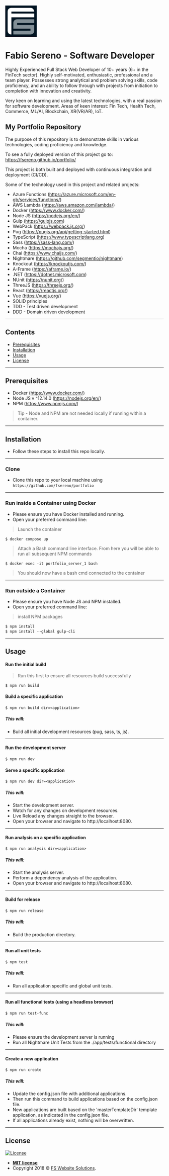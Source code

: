 <a href="http://fswebsitesolutions.com/"><img src="https://raw.githubusercontent.com/fsereno/portfolio/master/docs/images/FSLogo.jpeg" width="100px" title="FS Website Solutions" alt="FS Website Solutions" target="_blank"></a>

# **Fabio Sereno** - Software Developer
Highly Experienced Full Stack Web Developer of 10+ years (6+ in the FinTech sector). Highly self-motivated, enthusiastic, professional and a team player. Possesses strong analytical and problem solving skills, code proficiency, and an ability to follow through with projects from initiation to completion with innovation and creativity. 

Very keen on learning and using the latest technologies, with a real passion for software development. Areas of keen interest: Fin Tech, Health Tech, Commerce, ML/AI, Blockchain, XR(VR/AR), IoT.

## My Portfolio Repository
The purpose of this repository is to demonstrate skills in various technologies, coding proficiency and knowledge.

To see a fully deployed version of this project go to:
https://fsereno.github.io/portfolio/

This project is both built and deployed with continuous integration and deployment (CI/CD).

Some of the technology used in this project and related projects:
- Azure Functions (https://azure.microsoft.com/en-gb/services/functions/)
- AWS Lambda (https://aws.amazon.com/lambda/)
- Docker (https://www.docker.com/)
- Node JS (https://nodejs.org/en/)
- Gulp (https://gulpjs.com)
- WebPack (https://webpack.js.org/)
- Pug (https://pugjs.org/api/getting-started.html)
- TypeScript (https://www.typescriptlang.org)
- Sass (https://sass-lang.com/)
- Mocha (https://mochajs.org/)
- Chai (https://www.chaijs.com/)
- Nightmare (https://github.com/segmentio/nightmare)
- Knockout (https://knockoutjs.com/)
- A-Frame (https://aframe.io/)
- .NET (https://dotnet.microsoft.com)
- NUnit (https://nunit.org/)
- ThreeJS (https://threejs.org/)
- React (https://reactjs.org/)
- Vue (https://vuejs.org/)
- SOLID principles
- TDD - Test driven development
- DDD - Domain driven development
---

## Contents

- [Prerequisites](#prerequisites)
- [Installation](#installation)
- [Usage](#usage)
- [License](#license)
---

## Prerequisites
- Docker (https://www.docker.com/)
- Node JS v ^12.14.0 (https://nodejs.org/en/)
- NPM (https://www.npmjs.com/)
> Tip - Node and NPM are not needed locally if running within a container.
---

## Installation

- Follow these steps to install this repo locally.
---

### Clone

- Clone this repo to your local machine using `https://github.com/fsereno/portfolio`
---

### Run inside a Container using Docker
- Please ensure you have Docker installed and running.
- Open your preferred command line:

> Launch the container

```shell
$ docker compose up
```

>Attach a Bash command line interface.
From here you will be able to run all subsequent NPM commands

```shell
$ docker exec -it portfolio_server_1 bash
```
> You should now have a bash cmd connected to the container
---

### Run outside a Container
- Please ensure you have Node JS and NPM installed.
- Open your preferred command line:

> install NPM packages

```shell
$ npm install
$ npm install --global gulp-cli
```
---

## Usage

#### Run the initial build
> Run this first to ensure all resources build successfully

```shell
$ npm run build
```
#### Build a specific application

```shell
$ npm run build dir=<application>
```

##### This will:
- Build all initial development resources (pug, sass, ts, js).
---

#### Run the development server

```shell
$ npm run dev
```
#### Serve a specific application

```shell
$ npm run dev dir=<application>
```
##### This will:
- Start the development server.
- Watch for any changes on development resources.
- Live Reload any changes straight to the browser.
- Open your browser and navigate to http://localhost:8080.
---

#### Run analysis on a specific application

```shell
$ npm run analysis dir=<application>
```
##### This will:
- Start the analysis server.
- Perform a dependency analysis of the application.
- Open your browser and navigate to http://localhost:8080.
---

#### Build for release

```shell
$ npm run release
```
##### This will:
- Build the production directory.
---

#### Run all unit tests

```shell
$ npm test
```
##### This will:
- Run all application specific and global unit tests.
---

#### Run all functional tests (using a headless browser)

```shell
$ npm run test-func
```
##### This will:
- Please ensure the development server is running
- Run all Nightmare Unit Tests from the ./app/tests/functional directory
---

#### Create a new application

```shell
$ npm run create
```
##### This will:
- Update the config.json file with additional applications.
- Then run this command to build applications based on the config.json file.
- New applications are built based on the 'masterTemplateDir' template application, as indicated in the config.json file.
- If all applications already exist, nothing will be overwritten.
---

## License

[![License](http://img.shields.io/:license-mit-blue.svg?style=flat-square)](http://badges.mit-license.org)

- **[MIT license](http://fswebsitesolutions.com/porfolio/app_licence/index.html)**
- Copyright 2018 © <a href="http://fswebsitesolutions.com/" target="_blank">FS Website Solutions</a>.